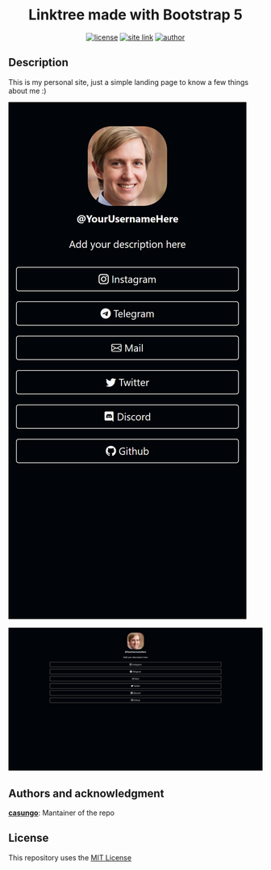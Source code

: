 <h1 align="center">
    Linktree made with Bootstrap 5
</h1>

<p align="center">
    <a href="https://choosealicense.com/no-permission/"><img alt="license"
            src="https://img.shields.io/github/license/casungo/Linktree" /></a>
    <a href="https://casungo.top"><img alt="site link" src="https://img.shields.io/badge/site-casungo.top-red" /></a>
    <a href="https://www.w3.org/html/"><img alt="author"
            src="https://img.shields.io/badge/written_in-HTML-orange" /></a>

## Description
This is my personal site, just a simple landing page to know a few things about me :)

![iPhone X Screenshot](https://raw.githubusercontent.com/casungo/Linktree/master/resources/iPhoneX.png)

![1080p Screenshot](https://raw.githubusercontent.com/casungo/Linktree/master/resources/1080pDesktop.png)

## Authors and acknowledgment
**[casungo](https://casungo.top)**: Mantainer of the repo

## License
This repository uses the [MIT License](https://choosealicense.com/licenses/mit/)
